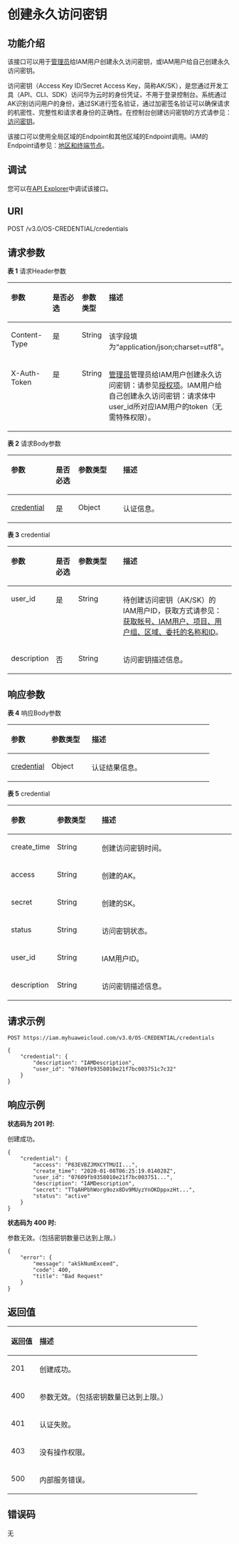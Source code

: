 # 创建永久访问密钥<a name="iam_03_0001"></a>

## 功能介绍<a name="zh-cn_topic_0221482442_section102871379206"></a>

该接口可以用于[管理员](https://support.huaweicloud.com/usermanual-iam/iam_01_0001.html)给IAM用户创建永久访问密钥，或IAM用户给自己创建永久访问密钥。

访问密钥（Access Key ID/Secret Access Key，简称AK/SK），是您通过开发工具（API、CLI、SDK）访问华为云时的身份凭证，不用于登录控制台。系统通过AK识别访问用户的身份，通过SK进行签名验证，通过加密签名验证可以确保请求的机密性、完整性和请求者身份的正确性。在控制台创建访问密钥的方式请参见：[访问密钥](https://support.huaweicloud.com/usermanual-ca/ca_01_0003.html)。

该接口可以使用全局区域的Endpoint和其他区域的Endpoint调用。IAM的Endpoint请参见：[地区和终端节点](https://developer.huaweicloud.com/endpoint?IAM)。

## 调试<a name="section8627171135317"></a>

您可以在[API Explorer](https://apiexplorer.developer.huaweicloud.com/apiexplorer/doc?product=IAM&api=CreatePermanentAccessKey)中调试该接口。

## URI<a name="zh-cn_topic_0221482442_section1728818716204"></a>

POST /v3.0/OS-CREDENTIAL/credentials

## 请求参数<a name="zh-cn_topic_0221482442_section128811712015"></a>

**表 1**  请求Header参数

<a name="zh-cn_topic_0221482442_HeaderParameter"></a>
<table><thead align="left"><tr id="zh-cn_topic_0221482442_row142881874202"><th class="cellrowborder" valign="top" width="20%" id="mcps1.2.5.1.1"><p id="zh-cn_topic_0221482442_p1828947132017"><a name="zh-cn_topic_0221482442_p1828947132017"></a><a name="zh-cn_topic_0221482442_p1828947132017"></a>参数</p>
</th>
<th class="cellrowborder" valign="top" width="20%" id="mcps1.2.5.1.2"><p id="zh-cn_topic_0221482442_p228997132014"><a name="zh-cn_topic_0221482442_p228997132014"></a><a name="zh-cn_topic_0221482442_p228997132014"></a>是否必选</p>
</th>
<th class="cellrowborder" valign="top" width="10%" id="mcps1.2.5.1.3"><p id="zh-cn_topic_0221482442_p1428967152016"><a name="zh-cn_topic_0221482442_p1428967152016"></a><a name="zh-cn_topic_0221482442_p1428967152016"></a>参数类型</p>
</th>
<th class="cellrowborder" valign="top" width="50%" id="mcps1.2.5.1.4"><p id="zh-cn_topic_0221482442_p1628911717202"><a name="zh-cn_topic_0221482442_p1628911717202"></a><a name="zh-cn_topic_0221482442_p1628911717202"></a>描述</p>
</th>
</tr>
</thead>
<tbody><tr id="zh-cn_topic_0221482442_row152884742013"><td class="cellrowborder" valign="top" width="20%" headers="mcps1.2.5.1.1 "><p id="zh-cn_topic_0221482442_p182891072204"><a name="zh-cn_topic_0221482442_p182891072204"></a><a name="zh-cn_topic_0221482442_p182891072204"></a>Content-Type</p>
</td>
<td class="cellrowborder" valign="top" width="20%" headers="mcps1.2.5.1.2 "><p id="zh-cn_topic_0221482442_p429016719206"><a name="zh-cn_topic_0221482442_p429016719206"></a><a name="zh-cn_topic_0221482442_p429016719206"></a>是</p>
</td>
<td class="cellrowborder" valign="top" width="10%" headers="mcps1.2.5.1.3 "><p id="zh-cn_topic_0221482442_p142907710203"><a name="zh-cn_topic_0221482442_p142907710203"></a><a name="zh-cn_topic_0221482442_p142907710203"></a>String</p>
</td>
<td class="cellrowborder" valign="top" width="50%" headers="mcps1.2.5.1.4 "><p id="zh-cn_topic_0221482442_p32902079205"><a name="zh-cn_topic_0221482442_p32902079205"></a><a name="zh-cn_topic_0221482442_p32902079205"></a>该字段填为“application/json;charset=utf8”。</p>
</td>
</tr>
<tr id="zh-cn_topic_0221482442_row628918717207"><td class="cellrowborder" valign="top" width="20%" headers="mcps1.2.5.1.1 "><p id="zh-cn_topic_0221482442_p5290147132015"><a name="zh-cn_topic_0221482442_p5290147132015"></a><a name="zh-cn_topic_0221482442_p5290147132015"></a>X-Auth-Token</p>
</td>
<td class="cellrowborder" valign="top" width="20%" headers="mcps1.2.5.1.2 "><p id="zh-cn_topic_0221482442_p62907762014"><a name="zh-cn_topic_0221482442_p62907762014"></a><a name="zh-cn_topic_0221482442_p62907762014"></a>是</p>
</td>
<td class="cellrowborder" valign="top" width="10%" headers="mcps1.2.5.1.3 "><p id="zh-cn_topic_0221482442_p429017714201"><a name="zh-cn_topic_0221482442_p429017714201"></a><a name="zh-cn_topic_0221482442_p429017714201"></a>String</p>
</td>
<td class="cellrowborder" valign="top" width="50%" headers="mcps1.2.5.1.4 "><p id="zh-cn_topic_0221482442_p1929027112010"><a name="zh-cn_topic_0221482442_p1929027112010"></a><a name="zh-cn_topic_0221482442_p1929027112010"></a><a href="https://support.huaweicloud.com/usermanual-iam/iam_01_0001.html" target="_blank" rel="noopener noreferrer">管理员</a>管理员给IAM用户创建永久访问密钥：请参见<a href="授权项.md">授权项</a>。IAM用户给自己创建永久访问密钥：请求体中user_id所对应IAM用户的token（无需特殊权限）。</p>
</td>
</tr>
</tbody>
</table>

**表 2**  请求Body参数

<a name="zh-cn_topic_0221482442_requestParameter"></a>
<table><thead align="left"><tr id="zh-cn_topic_0221482442_row182911278203"><th class="cellrowborder" valign="top" width="20%" id="mcps1.2.5.1.1"><p id="zh-cn_topic_0221482442_p182911373201"><a name="zh-cn_topic_0221482442_p182911373201"></a><a name="zh-cn_topic_0221482442_p182911373201"></a>参数</p>
</th>
<th class="cellrowborder" valign="top" width="10%" id="mcps1.2.5.1.2"><p id="zh-cn_topic_0221482442_p1829110716206"><a name="zh-cn_topic_0221482442_p1829110716206"></a><a name="zh-cn_topic_0221482442_p1829110716206"></a>是否必选</p>
</th>
<th class="cellrowborder" valign="top" width="20%" id="mcps1.2.5.1.3"><p id="zh-cn_topic_0221482442_p129118710203"><a name="zh-cn_topic_0221482442_p129118710203"></a><a name="zh-cn_topic_0221482442_p129118710203"></a>参数类型</p>
</th>
<th class="cellrowborder" valign="top" width="50%" id="mcps1.2.5.1.4"><p id="zh-cn_topic_0221482442_p52918712018"><a name="zh-cn_topic_0221482442_p52918712018"></a><a name="zh-cn_topic_0221482442_p52918712018"></a>描述</p>
</th>
</tr>
</thead>
<tbody><tr id="zh-cn_topic_0221482442_row72917712201"><td class="cellrowborder" valign="top" width="20%" headers="mcps1.2.5.1.1 "><p id="zh-cn_topic_0221482442_p11291117142018"><a name="zh-cn_topic_0221482442_p11291117142018"></a><a name="zh-cn_topic_0221482442_p11291117142018"></a><a href="#zh-cn_topic_0221482442_request_Rq42Credential">credential</a></p>
</td>
<td class="cellrowborder" valign="top" width="10%" headers="mcps1.2.5.1.2 "><p id="zh-cn_topic_0221482442_p1829207142019"><a name="zh-cn_topic_0221482442_p1829207142019"></a><a name="zh-cn_topic_0221482442_p1829207142019"></a>是</p>
</td>
<td class="cellrowborder" valign="top" width="20%" headers="mcps1.2.5.1.3 "><p id="zh-cn_topic_0221482442_p7292137172011"><a name="zh-cn_topic_0221482442_p7292137172011"></a><a name="zh-cn_topic_0221482442_p7292137172011"></a>Object</p>
</td>
<td class="cellrowborder" valign="top" width="50%" headers="mcps1.2.5.1.4 "><p id="zh-cn_topic_0221482442_p15292157162019"><a name="zh-cn_topic_0221482442_p15292157162019"></a><a name="zh-cn_topic_0221482442_p15292157162019"></a>认证信息。</p>
</td>
</tr>
</tbody>
</table>

**表 3**  credential

<a name="zh-cn_topic_0221482442_request_Rq42Credential"></a>
<table><thead align="left"><tr id="zh-cn_topic_0221482442_row122928712201"><th class="cellrowborder" valign="top" width="20%" id="mcps1.2.5.1.1"><p id="zh-cn_topic_0221482442_p129357162014"><a name="zh-cn_topic_0221482442_p129357162014"></a><a name="zh-cn_topic_0221482442_p129357162014"></a>参数</p>
</th>
<th class="cellrowborder" valign="top" width="10%" id="mcps1.2.5.1.2"><p id="zh-cn_topic_0221482442_p13293147192015"><a name="zh-cn_topic_0221482442_p13293147192015"></a><a name="zh-cn_topic_0221482442_p13293147192015"></a>是否必选</p>
</th>
<th class="cellrowborder" valign="top" width="20%" id="mcps1.2.5.1.3"><p id="zh-cn_topic_0221482442_p92932732010"><a name="zh-cn_topic_0221482442_p92932732010"></a><a name="zh-cn_topic_0221482442_p92932732010"></a>参数类型</p>
</th>
<th class="cellrowborder" valign="top" width="50%" id="mcps1.2.5.1.4"><p id="zh-cn_topic_0221482442_p62931752019"><a name="zh-cn_topic_0221482442_p62931752019"></a><a name="zh-cn_topic_0221482442_p62931752019"></a>描述</p>
</th>
</tr>
</thead>
<tbody><tr id="zh-cn_topic_0221482442_row192921675204"><td class="cellrowborder" valign="top" width="20%" headers="mcps1.2.5.1.1 "><p id="zh-cn_topic_0221482442_p629310712012"><a name="zh-cn_topic_0221482442_p629310712012"></a><a name="zh-cn_topic_0221482442_p629310712012"></a>user_id</p>
</td>
<td class="cellrowborder" valign="top" width="10%" headers="mcps1.2.5.1.2 "><p id="zh-cn_topic_0221482442_p229313713200"><a name="zh-cn_topic_0221482442_p229313713200"></a><a name="zh-cn_topic_0221482442_p229313713200"></a>是</p>
</td>
<td class="cellrowborder" valign="top" width="20%" headers="mcps1.2.5.1.3 "><p id="zh-cn_topic_0221482442_p182939712201"><a name="zh-cn_topic_0221482442_p182939712201"></a><a name="zh-cn_topic_0221482442_p182939712201"></a>String</p>
</td>
<td class="cellrowborder" valign="top" width="50%" headers="mcps1.2.5.1.4 "><p id="zh-cn_topic_0221482442_p429311732012"><a name="zh-cn_topic_0221482442_p429311732012"></a><a name="zh-cn_topic_0221482442_p429311732012"></a>待创建访问密钥（AK/SK）的IAM用户ID，获取方式请参见：<a href="获取帐号-IAM用户-项目-用户组-区域-委托的名称和ID.md">获取帐号、IAM用户、项目、用户组、区域、委托的名称和ID</a>。</p>
</td>
</tr>
<tr id="zh-cn_topic_0221482442_row16292167162020"><td class="cellrowborder" valign="top" width="20%" headers="mcps1.2.5.1.1 "><p id="zh-cn_topic_0221482442_p202947715207"><a name="zh-cn_topic_0221482442_p202947715207"></a><a name="zh-cn_topic_0221482442_p202947715207"></a>description</p>
</td>
<td class="cellrowborder" valign="top" width="10%" headers="mcps1.2.5.1.2 "><p id="zh-cn_topic_0221482442_p429437152019"><a name="zh-cn_topic_0221482442_p429437152019"></a><a name="zh-cn_topic_0221482442_p429437152019"></a>否</p>
</td>
<td class="cellrowborder" valign="top" width="20%" headers="mcps1.2.5.1.3 "><p id="zh-cn_topic_0221482442_p02941974208"><a name="zh-cn_topic_0221482442_p02941974208"></a><a name="zh-cn_topic_0221482442_p02941974208"></a>String</p>
</td>
<td class="cellrowborder" valign="top" width="50%" headers="mcps1.2.5.1.4 "><p id="zh-cn_topic_0221482442_p129413722010"><a name="zh-cn_topic_0221482442_p129413722010"></a><a name="zh-cn_topic_0221482442_p129413722010"></a>访问密钥描述信息。</p>
</td>
</tr>
</tbody>
</table>

## 响应参数<a name="zh-cn_topic_0221482442_section52944792017"></a>

**表 4**  响应Body参数

<a name="zh-cn_topic_0221482442_responseParameter"></a>
<table><thead align="left"><tr id="zh-cn_topic_0221482442_row529447182017"><th class="cellrowborder" valign="top" width="20%" id="mcps1.2.4.1.1"><p id="zh-cn_topic_0221482442_p14295076209"><a name="zh-cn_topic_0221482442_p14295076209"></a><a name="zh-cn_topic_0221482442_p14295076209"></a>参数</p>
</th>
<th class="cellrowborder" valign="top" width="20%" id="mcps1.2.4.1.2"><p id="zh-cn_topic_0221482442_p132959710202"><a name="zh-cn_topic_0221482442_p132959710202"></a><a name="zh-cn_topic_0221482442_p132959710202"></a>参数类型</p>
</th>
<th class="cellrowborder" valign="top" width="60%" id="mcps1.2.4.1.3"><p id="zh-cn_topic_0221482442_p72957702010"><a name="zh-cn_topic_0221482442_p72957702010"></a><a name="zh-cn_topic_0221482442_p72957702010"></a>描述</p>
</th>
</tr>
</thead>
<tbody><tr id="zh-cn_topic_0221482442_row1229410710206"><td class="cellrowborder" valign="top" width="20%" headers="mcps1.2.4.1.1 "><p id="zh-cn_topic_0221482442_p102951078205"><a name="zh-cn_topic_0221482442_p102951078205"></a><a name="zh-cn_topic_0221482442_p102951078205"></a><a href="#zh-cn_topic_0221482442_response_Rs42Credential">credential</a></p>
</td>
<td class="cellrowborder" valign="top" width="20%" headers="mcps1.2.4.1.2 "><p id="zh-cn_topic_0221482442_p1729515722017"><a name="zh-cn_topic_0221482442_p1729515722017"></a><a name="zh-cn_topic_0221482442_p1729515722017"></a>Object</p>
</td>
<td class="cellrowborder" valign="top" width="60%" headers="mcps1.2.4.1.3 "><p id="zh-cn_topic_0221482442_p1296771206"><a name="zh-cn_topic_0221482442_p1296771206"></a><a name="zh-cn_topic_0221482442_p1296771206"></a>认证结果信息。</p>
</td>
</tr>
</tbody>
</table>

**表 5**  credential

<a name="zh-cn_topic_0221482442_response_Rs42Credential"></a>
<table><thead align="left"><tr id="zh-cn_topic_0221482442_row17296670202"><th class="cellrowborder" valign="top" width="20%" id="mcps1.2.4.1.1"><p id="zh-cn_topic_0221482442_p129618772012"><a name="zh-cn_topic_0221482442_p129618772012"></a><a name="zh-cn_topic_0221482442_p129618772012"></a>参数</p>
</th>
<th class="cellrowborder" valign="top" width="20%" id="mcps1.2.4.1.2"><p id="zh-cn_topic_0221482442_p1229711742018"><a name="zh-cn_topic_0221482442_p1229711742018"></a><a name="zh-cn_topic_0221482442_p1229711742018"></a>参数类型</p>
</th>
<th class="cellrowborder" valign="top" width="60%" id="mcps1.2.4.1.3"><p id="zh-cn_topic_0221482442_p152971872203"><a name="zh-cn_topic_0221482442_p152971872203"></a><a name="zh-cn_topic_0221482442_p152971872203"></a>描述</p>
</th>
</tr>
</thead>
<tbody><tr id="zh-cn_topic_0221482442_row4296157182010"><td class="cellrowborder" valign="top" width="20%" headers="mcps1.2.4.1.1 "><p id="zh-cn_topic_0221482442_p129712732015"><a name="zh-cn_topic_0221482442_p129712732015"></a><a name="zh-cn_topic_0221482442_p129712732015"></a>create_time</p>
</td>
<td class="cellrowborder" valign="top" width="20%" headers="mcps1.2.4.1.2 "><p id="zh-cn_topic_0221482442_p629711717200"><a name="zh-cn_topic_0221482442_p629711717200"></a><a name="zh-cn_topic_0221482442_p629711717200"></a>String</p>
</td>
<td class="cellrowborder" valign="top" width="60%" headers="mcps1.2.4.1.3 "><p id="zh-cn_topic_0221482442_p829718712202"><a name="zh-cn_topic_0221482442_p829718712202"></a><a name="zh-cn_topic_0221482442_p829718712202"></a>创建访问密钥时间。</p>
</td>
</tr>
<tr id="zh-cn_topic_0221482442_row16296871206"><td class="cellrowborder" valign="top" width="20%" headers="mcps1.2.4.1.1 "><p id="zh-cn_topic_0221482442_p129714782013"><a name="zh-cn_topic_0221482442_p129714782013"></a><a name="zh-cn_topic_0221482442_p129714782013"></a>access</p>
</td>
<td class="cellrowborder" valign="top" width="20%" headers="mcps1.2.4.1.2 "><p id="zh-cn_topic_0221482442_p102971373204"><a name="zh-cn_topic_0221482442_p102971373204"></a><a name="zh-cn_topic_0221482442_p102971373204"></a>String</p>
</td>
<td class="cellrowborder" valign="top" width="60%" headers="mcps1.2.4.1.3 "><p id="zh-cn_topic_0221482442_p329814712204"><a name="zh-cn_topic_0221482442_p329814712204"></a><a name="zh-cn_topic_0221482442_p329814712204"></a>创建的AK。</p>
</td>
</tr>
<tr id="zh-cn_topic_0221482442_row1629618711207"><td class="cellrowborder" valign="top" width="20%" headers="mcps1.2.4.1.1 "><p id="zh-cn_topic_0221482442_p929815719205"><a name="zh-cn_topic_0221482442_p929815719205"></a><a name="zh-cn_topic_0221482442_p929815719205"></a>secret</p>
</td>
<td class="cellrowborder" valign="top" width="20%" headers="mcps1.2.4.1.2 "><p id="zh-cn_topic_0221482442_p172984713206"><a name="zh-cn_topic_0221482442_p172984713206"></a><a name="zh-cn_topic_0221482442_p172984713206"></a>String</p>
</td>
<td class="cellrowborder" valign="top" width="60%" headers="mcps1.2.4.1.3 "><p id="zh-cn_topic_0221482442_p529819720202"><a name="zh-cn_topic_0221482442_p529819720202"></a><a name="zh-cn_topic_0221482442_p529819720202"></a>创建的SK。</p>
</td>
</tr>
<tr id="zh-cn_topic_0221482442_row52965719207"><td class="cellrowborder" valign="top" width="20%" headers="mcps1.2.4.1.1 "><p id="zh-cn_topic_0221482442_p1829815722013"><a name="zh-cn_topic_0221482442_p1829815722013"></a><a name="zh-cn_topic_0221482442_p1829815722013"></a>status</p>
</td>
<td class="cellrowborder" valign="top" width="20%" headers="mcps1.2.4.1.2 "><p id="zh-cn_topic_0221482442_p132989772014"><a name="zh-cn_topic_0221482442_p132989772014"></a><a name="zh-cn_topic_0221482442_p132989772014"></a>String</p>
</td>
<td class="cellrowborder" valign="top" width="60%" headers="mcps1.2.4.1.3 "><p id="zh-cn_topic_0221482442_p182982742019"><a name="zh-cn_topic_0221482442_p182982742019"></a><a name="zh-cn_topic_0221482442_p182982742019"></a>访问密钥状态。</p>
</td>
</tr>
<tr id="zh-cn_topic_0221482442_row7296278201"><td class="cellrowborder" valign="top" width="20%" headers="mcps1.2.4.1.1 "><p id="zh-cn_topic_0221482442_p3298279208"><a name="zh-cn_topic_0221482442_p3298279208"></a><a name="zh-cn_topic_0221482442_p3298279208"></a>user_id</p>
</td>
<td class="cellrowborder" valign="top" width="20%" headers="mcps1.2.4.1.2 "><p id="zh-cn_topic_0221482442_p52994712209"><a name="zh-cn_topic_0221482442_p52994712209"></a><a name="zh-cn_topic_0221482442_p52994712209"></a>String</p>
</td>
<td class="cellrowborder" valign="top" width="60%" headers="mcps1.2.4.1.3 "><p id="zh-cn_topic_0221482442_p829912715209"><a name="zh-cn_topic_0221482442_p829912715209"></a><a name="zh-cn_topic_0221482442_p829912715209"></a>IAM用户ID。</p>
</td>
</tr>
<tr id="zh-cn_topic_0221482442_row2296576203"><td class="cellrowborder" valign="top" width="20%" headers="mcps1.2.4.1.1 "><p id="zh-cn_topic_0221482442_p429912732016"><a name="zh-cn_topic_0221482442_p429912732016"></a><a name="zh-cn_topic_0221482442_p429912732016"></a>description</p>
</td>
<td class="cellrowborder" valign="top" width="20%" headers="mcps1.2.4.1.2 "><p id="zh-cn_topic_0221482442_p9299876205"><a name="zh-cn_topic_0221482442_p9299876205"></a><a name="zh-cn_topic_0221482442_p9299876205"></a>String</p>
</td>
<td class="cellrowborder" valign="top" width="60%" headers="mcps1.2.4.1.3 "><p id="zh-cn_topic_0221482442_p129977132011"><a name="zh-cn_topic_0221482442_p129977132011"></a><a name="zh-cn_topic_0221482442_p129977132011"></a>访问密钥描述信息。</p>
</td>
</tr>
</tbody>
</table>

## 请求示例<a name="zh-cn_topic_0221482442_section72991471203"></a>

```
POST https://iam.myhuaweicloud.com/v3.0/OS-CREDENTIAL/credentials
```

```
{
    "credential": {
        "description": "IAMDescription",
        "user_id": "07609fb9358010e21f7bc003751c7c32"
    }
}
```

## 响应示例<a name="zh-cn_topic_0221482442_section13300674209"></a>

**状态码为 201 时:**

创建成功。

```
{
    "credential": {
        "access": "P83EVBZJMXCYTMUII...",
        "create_time": "2020-01-08T06:25:19.014028Z",
        "user_id": "07609fb9358010e21f7bc003751...",
        "description": "IAMDescription",
        "secret": "TTqAHPbhWorg9ozx8Dv9MUyzYnOKDppxzHt...",
        "status": "active"
    }
}
```

**状态码为 400 时:**

参数无效。（包括密钥数量已达到上限。）

```
{
    "error": {
        "message": "akSkNumExceed",
        "code": 400,
        "title": "Bad Request"
    }
}
```

## 返回值<a name="zh-cn_topic_0221482442_section13021270202"></a>

<a name="zh-cn_topic_0221482442_table2422"></a>
<table><thead align="left"><tr id="zh-cn_topic_0221482442_row73021876208"><th class="cellrowborder" valign="top" width="15%" id="mcps1.1.3.1.1"><p id="zh-cn_topic_0221482442_p430237102010"><a name="zh-cn_topic_0221482442_p430237102010"></a><a name="zh-cn_topic_0221482442_p430237102010"></a>返回值</p>
</th>
<th class="cellrowborder" valign="top" width="85%" id="mcps1.1.3.1.2"><p id="zh-cn_topic_0221482442_p9303187112020"><a name="zh-cn_topic_0221482442_p9303187112020"></a><a name="zh-cn_topic_0221482442_p9303187112020"></a>描述</p>
</th>
</tr>
</thead>
<tbody><tr id="zh-cn_topic_0221482442_row53021577206"><td class="cellrowborder" valign="top" width="15%" headers="mcps1.1.3.1.1 "><p id="zh-cn_topic_0221482442_p13033742014"><a name="zh-cn_topic_0221482442_p13033742014"></a><a name="zh-cn_topic_0221482442_p13033742014"></a>201</p>
</td>
<td class="cellrowborder" valign="top" width="85%" headers="mcps1.1.3.1.2 "><p id="zh-cn_topic_0221482442_p183039742017"><a name="zh-cn_topic_0221482442_p183039742017"></a><a name="zh-cn_topic_0221482442_p183039742017"></a>创建成功。</p>
</td>
</tr>
<tr id="zh-cn_topic_0221482442_row13028714203"><td class="cellrowborder" valign="top" width="15%" headers="mcps1.1.3.1.1 "><p id="zh-cn_topic_0221482442_p230327142015"><a name="zh-cn_topic_0221482442_p230327142015"></a><a name="zh-cn_topic_0221482442_p230327142015"></a>400</p>
</td>
<td class="cellrowborder" valign="top" width="85%" headers="mcps1.1.3.1.2 "><p id="zh-cn_topic_0221482442_p730377182010"><a name="zh-cn_topic_0221482442_p730377182010"></a><a name="zh-cn_topic_0221482442_p730377182010"></a>参数无效。（包括密钥数量已达到上限。）</p>
</td>
</tr>
<tr id="zh-cn_topic_0221482442_row930220716200"><td class="cellrowborder" valign="top" width="15%" headers="mcps1.1.3.1.1 "><p id="zh-cn_topic_0221482442_p1303974203"><a name="zh-cn_topic_0221482442_p1303974203"></a><a name="zh-cn_topic_0221482442_p1303974203"></a>401</p>
</td>
<td class="cellrowborder" valign="top" width="85%" headers="mcps1.1.3.1.2 "><p id="zh-cn_topic_0221482442_p153037782015"><a name="zh-cn_topic_0221482442_p153037782015"></a><a name="zh-cn_topic_0221482442_p153037782015"></a>认证失败。</p>
</td>
</tr>
<tr id="zh-cn_topic_0221482442_row63026772017"><td class="cellrowborder" valign="top" width="15%" headers="mcps1.1.3.1.1 "><p id="zh-cn_topic_0221482442_p1330412722019"><a name="zh-cn_topic_0221482442_p1330412722019"></a><a name="zh-cn_topic_0221482442_p1330412722019"></a>403</p>
</td>
<td class="cellrowborder" valign="top" width="85%" headers="mcps1.1.3.1.2 "><p id="zh-cn_topic_0221482442_p12304167172015"><a name="zh-cn_topic_0221482442_p12304167172015"></a><a name="zh-cn_topic_0221482442_p12304167172015"></a>没有操作权限。</p>
</td>
</tr>
<tr id="zh-cn_topic_0221482442_row030216702014"><td class="cellrowborder" valign="top" width="15%" headers="mcps1.1.3.1.1 "><p id="zh-cn_topic_0221482442_p15304167192017"><a name="zh-cn_topic_0221482442_p15304167192017"></a><a name="zh-cn_topic_0221482442_p15304167192017"></a>500</p>
</td>
<td class="cellrowborder" valign="top" width="85%" headers="mcps1.1.3.1.2 "><p id="zh-cn_topic_0221482442_p1630410722016"><a name="zh-cn_topic_0221482442_p1630410722016"></a><a name="zh-cn_topic_0221482442_p1630410722016"></a>内部服务错误。</p>
</td>
</tr>
</tbody>
</table>

## 错误码<a name="zh-cn_topic_0221482442_section193042792010"></a>

无

